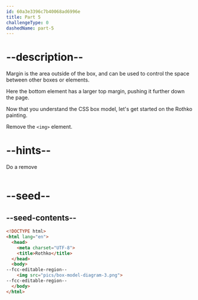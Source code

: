 ```yaml
---
id: 60a3e3396c7b40068ad6996e
title: Part 5
challengeType: 0
dashedName: part-5
---
```


# --description--

Margin is the area outside of the box, and can be used to control the space between other boxes or elements.

Here the bottom element has a larger top margin, pushing it further down the page.

Now that you understand the CSS box model, let's get started on the Rothko painting.

Remove the `<img>` element.

# --hints--

Do a remove

```js

```

# --seed--

## --seed-contents--

```html
<!DOCTYPE html>
<html lang="en">
  <head>
    <meta charset="UTF-8">
    <title>Rothko</title>
  </head>
  <body>
--fcc-editable-region--
    <img src="pics/box-model-diagram-3.png">
--fcc-editable-region--
  </body>
</html>
```
